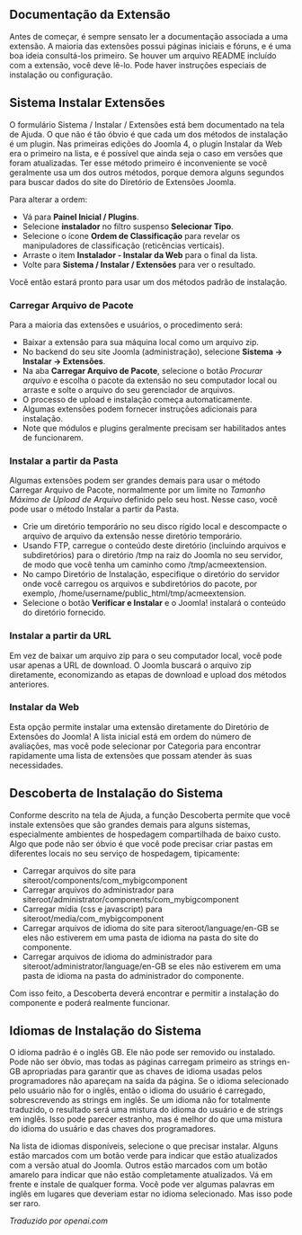 <!-- Filename: Installing_an_extension / Display title: Instalando uma extensão -->

## Documentação da Extensão

Antes de começar, é sempre sensato ler a documentação associada a uma extensão. A maioria das extensões possui páginas iniciais e fóruns, e é uma boa ideia consultá-los primeiro. Se houver um arquivo README incluído com a extensão, você deve lê-lo. Pode haver instruções especiais de instalação ou configuração.

## Sistema Instalar Extensões

O formulário Sistema / Instalar / Extensões está bem documentado na tela de Ajuda. O que não é tão óbvio é que cada um dos métodos de instalação é um plugin. Nas primeiras edições do Joomla 4, o plugin Instalar da Web era o primeiro na lista, e é possível que ainda seja o caso em versões que foram atualizadas. Ter esse método primeiro é inconveniente se você geralmente usa um dos outros métodos, porque demora alguns segundos para buscar dados do site do Diretório de Extensões Joomla.

Para alterar a ordem:

- Vá para **Painel Inicial / Plugins**.
- Selecione **instalador** no filtro suspenso **Selecionar Tipo**.
- Selecione o ícone **Ordem de Classificação** para revelar os manipuladores de classificação (reticências verticais).
- Arraste o item **Instalador - Instalar da Web** para o final da lista.
- Volte para **Sistema / Instalar / Extensões** para ver o resultado.

Você então estará pronto para usar um dos métodos padrão de instalação.

### Carregar Arquivo de Pacote

Para a maioria das extensões e usuários, o procedimento será:

- Baixar a extensão para sua máquina local como um arquivo zip.
- No backend do seu site Joomla (administração), selecione **Sistema → Instalar → Extensões**.
- Na aba **Carregar Arquivo de Pacote**, selecione o botão *Procurar arquivo* e escolha o pacote da extensão no seu computador local ou arraste e solte o arquivo do seu gerenciador de arquivos.
- O processo de upload e instalação começa automaticamente.
- Algumas extensões podem fornecer instruções adicionais para instalação.
- Note que módulos e plugins geralmente precisam ser habilitados antes de funcionarem.

### Instalar a partir da Pasta

Algumas extensões podem ser grandes demais para usar o método Carregar Arquivo de Pacote, normalmente por um limite no *Tamanho Máximo de Upload de Arquivo* definido pelo seu host. Nesse caso, você pode usar o método Instalar a partir da Pasta.

- Crie um diretório temporário no seu disco rígido local e descompacte o arquivo de arquivo da extensão nesse diretório temporário.
- Usando FTP, carregue o conteúdo deste diretório (incluindo arquivos e subdiretórios) para o diretório /tmp na raiz do Joomla no seu servidor, de modo que você tenha um caminho como /tmp/acmeextension.
- No campo Diretório de Instalação, especifique o diretório do servidor onde você carregou os arquivos e subdiretórios do pacote, por exemplo, /home/username/public_html/tmp/acmeextension.
- Selecione o botão **Verificar e Instalar** e o Joomla! instalará o conteúdo do diretório fornecido.

### Instalar a partir da URL

Em vez de baixar um arquivo zip para o seu computador local, você pode usar apenas a URL de download. O Joomla buscará o arquivo zip diretamente, economizando as etapas de download e upload dos métodos anteriores.

### Instalar da Web

Esta opção permite instalar uma extensão diretamente do Diretório de Extensões do Joomla! A lista inicial está em ordem do número de avaliações, mas você pode selecionar por Categoria para encontrar rapidamente uma lista de extensões que possam atender às suas necessidades.

## Descoberta de Instalação do Sistema

Conforme descrito na tela de Ajuda, a função Descoberta permite que você instale extensões que são grandes demais para alguns sistemas, especialmente ambientes de hospedagem compartilhada de baixo custo. Algo que pode não ser óbvio é que você pode precisar criar pastas em diferentes locais no seu serviço de hospedagem, tipicamente:

- Carregar arquivos do site para siteroot/components/com_mybigcomponent
- Carregar arquivos do administrador para siteroot/administrator/components/com_mybigcomponent
- Carregar mídia (css e javascript) para siteroot/media/com_mybigcomponent
- Carregar arquivos de idioma do site para siteroot/language/en-GB se eles não estiverem em uma pasta de idioma na pasta do site do componente.
- Carregar arquivos de idioma do administrador para siteroot/administrator/language/en-GB se eles não estiverem em uma pasta de idioma na pasta do administrador do componente.

Com isso feito, a Descoberta deverá encontrar e permitir a instalação do componente e poderá realmente funcionar.

## Idiomas de Instalação do Sistema

O idioma padrão é o inglês GB. Ele não pode ser removido ou instalado. Pode não ser óbvio, mas todas as páginas carregam primeiro as strings en-GB apropriadas para garantir que as chaves de idioma usadas pelos programadores não apareçam na saída da página. Se o idioma selecionado pelo usuário não for o inglês, então o idioma do usuário é carregado, sobrescrevendo as strings em inglês. Se um idioma não for totalmente traduzido, o resultado será uma mistura do idioma do usuário e de strings em inglês. Isso pode parecer estranho, mas é melhor do que uma mistura do idioma do usuário e das chaves dos programadores.

Na lista de idiomas disponíveis, selecione o que precisar instalar. Alguns estão marcados com um botão verde para indicar que estão atualizados com a versão atual do Joomla. Outros estão marcados com um botão amarelo para indicar que não estão completamente atualizados. Vá em frente e instale de qualquer forma. Você pode ver algumas palavras em inglês em lugares que deveriam estar no idioma selecionado. Mas isso pode ser raro.

*Traduzido por openai.com*

